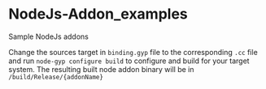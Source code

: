 # NodeJs-Addon_examples
Sample NodeJs addons

Change the sources target in `binding.gyp` file to the corresponding `.cc` file and run `node-gyp configure build` to configure and build for your target system. The resulting built node addon binary will be in `/build/Release/{addonName}`
